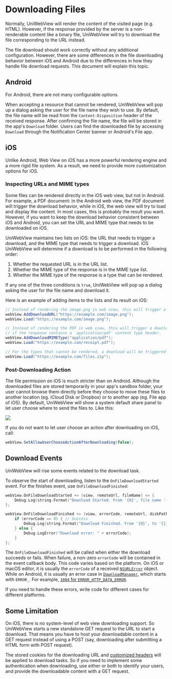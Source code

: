 # Downloading Files

Normally, UniWebView will render the content of the visited page (e.g. HTML). However, if the response provided by the server is a non-renderable content like a binary file, UniWebView will try to download the file corresponding to the URL instead.

The file download should work correctly without any additional configuration. However, there are some differences in the file downloading behavior between iOS and Android due to the differences in how they handle file download requests. This document will explain this topic.

## Android

For Android, there are not many configurable options.

When accepting a resource that cannot be rendered, UniWebView will pop up a dialog asking the user for the file name they wish to use. By default, the file name will be read from the `Content-Disposition` header of the received response. After confirming the file name, the file will be stored in the app's `Download` folder. Users can find the downloaded file by accessing `Download` through the Notification Center banner or Android's File app.

## iOS

Unlike Android, Web View on iOS has a more powerful rendering engine and a more rigid file system. As a result, we need to provide more customization options for iOS.

### Inspecting URLs and MIME types

Some files can be rendered directly in the iOS web view, but not in Android. For example, a PDF document: in the Android web view, the PDF document will trigger the download behavior, while in iOS, the web view will try to load and display the content. In most cases, this is probably the result you want. However, if you want to keep the download behavior consistent between iOS and Android, you can set the URL and MIME type that needs to be downloaded on iOS.

UniWebView maintains two lists on iOS: the URL that needs to trigger a download, and the MIME type that needs to trigger a download. iOS UniWebView will determine if a download is to be performed in the following order:

1. Whether the requested URL is in the URL list.
2. Whether the MIME type of the response is in the MIME type list.
3. Whether the MIME type of the response is a type that can be rendered.

If any one of the three conditions is `true`, UniWebView will pop up a dialog asking the user for the file name and download it.

Here is an example of adding items to the lists and its result on iOS:

```csharp
// Instead of rendering the image.png in web view, this will trigger a download of the image at this specified URL.
webView.AddDownloadURL("https://example.com/image.png");
webView.Load("https://example.com/image.png");

// Instead of rendering the PDF in web view, this will trigger a download of all PDF files,
// if the response contains a `application/pdf` content type header.
webView.AddDownloadMIMEType("application/pdf");
webView.Load("https://example.com/receipt.pdf");

// For the types that cannot be rendered, a download will be triggered without any configuration.
webView.Load("https://example.com/files.zip");
```

### Post-Downloading Action

The file permission on iOS is much stricter than on Android. Although the downloaded files are stored temporarily in your app's sandbox folder, your user cannot browse them directly before they choose to move these files to another location (eg. iCloud Disk or Dropbox) or to another app (eg. File app of iOS). By default, UniWebView will show a system default share panel to let user choose where to send the files to. Like this:

![](/images/file-share.png)

If you do not want to let user choose an action after downloading on iOS, call:

```csharp
webView.SetAllowUserChooseActionAfterDownloading(false);
```

## Download Events

UniWebView will rise some events related to the download task.

To observe the start of downloading, listen to the `OnFileDownloadStarted` event. For the finishes event, use `OnFileDownloadFinished`:

```swift
webView.OnFileDownloadStarted += (view, remoteUrl, fileName) => {
    Debug.Log(string.Format("Download Started. From '{0}', file name '{1}'", remoteUrl, fileName));
};

webView.OnFileDownloadFinished += (view, errorCode, remoteUrl, diskPath) => {
    if (errorCode == 0) { // Success
        Debug.Log(string.Format("Download Finished. From '{0}', to '{1}'", remoteUrl, diskPath));
    } else {
        Debug.LogError("Download error: " + errorCode);
    }
};
```

The `OnFileDownloadFinished` will be called when either the download succeeds or fails. When failure, a non-zero `errorCode`
will be contained in the event callback body. This code varies based on the platform. On iOS or macOS editor, it is usually
the `errorCode` of a received [`NSURLError`](https://developer.apple.com/documentation/foundation/urlerror) object.
While on Android, it is usually an error case in [`DownloadManager`](https://developer.android.com/reference/android/app/DownloadManager),
which starts with `ERROR_`. For example, [`1004` for `ERROR_HTTP_DATA_ERROR`](https://developer.android.com/reference/android/app/DownloadManager#ERROR_HTTP_DATA_ERROR).

If you need to handle these errors, write code for different cases for different platforms.

## Some Limitation

On iOS, there is no system-level of web view downloading support. So UniWebView starts a new standalone GET request to the URL to start a download.
That means you have to host your downloadable content in a GET request instead of using a POST (say, downloading after submitting a HTML form with POST request).

The stored cookies for the downloading URL and [customized headers](/api/#setheaderfield) will be applied to download tasks.
So if you need to implement some authentication when downloading, use either or both to identify your users, and provide the downloadable content with a GET request.
